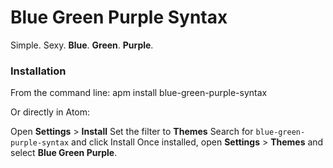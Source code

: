 # Blue Green Purple Syntax

Simple. Sexy. **Blue**. **Green**. **Purple**.


### Installation
From the command line: apm install blue-green-purple-syntax

Or directly in Atom:

Open **Settings** > **Install**
Set the filter to **Themes**
Search for `blue-green-purple-syntax` and click Install
Once installed, open **Settings** > **Themes** and select **Blue Green Purple**.
